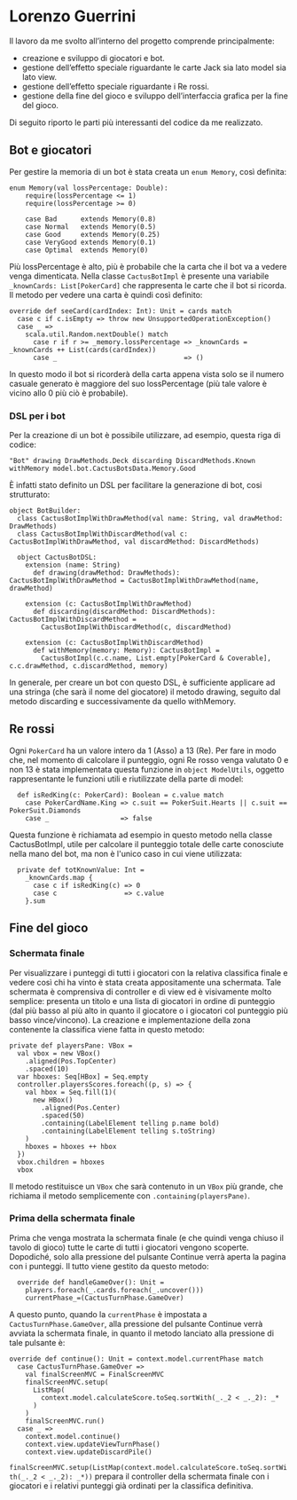 # Lorenzo Guerrini

Il lavoro da me svolto all’interno del progetto comprende principalmente:
- creazione e sviluppo di giocatori e bot.
- gestione dell’effetto speciale riguardante le carte Jack sia lato model sia lato view.
- gestione dell’effetto speciale riguardante i Re rossi.
- gestione della fine del gioco e sviluppo dell’interfaccia grafica per la fine del gioco.

Di seguito riporto le parti più interessanti del codice da me realizzato.

## Bot e giocatori

Per gestire la memoria di un bot è stata creata un `enum Memory`, così definita:
```
enum Memory(val lossPercentage: Double):
    require(lossPercentage <= 1)
    require(lossPercentage >= 0)

    case Bad      extends Memory(0.8)
    case Normal   extends Memory(0.5)
    case Good     extends Memory(0.25)
    case VeryGood extends Memory(0.1)
    case Optimal  extends Memory(0)
```

Più lossPercentage è alto, più è probabile che la carta che il bot va a vedere venga dimenticata. Nella classe `CactusBotImpl` è presente una variabile `_knownCards: List[PokerCard]` che rappresenta le carte che il bot si ricorda. Il metodo per vedere una carta è quindi così definito:
```
override def seeCard(cardIndex: Int): Unit = cards match
  case c if c.isEmpty => throw new UnsupportedOperationException()
  case _ =>
    scala.util.Random.nextDouble() match
      case r if r >= _memory.lossPercentage => _knownCards = _knownCards ++ List(cards(cardIndex))
      case _                                => ()
```

In questo modo il bot si ricorderà della carta appena vista solo se il numero casuale generato è maggiore del suo lossPercentage (più tale valore è vicino allo 0 più ciò è probabile).

### DSL per i bot

Per la creazione di un bot è possibile utilizzare, ad esempio, questa riga di codice:

`"Bot" drawing DrawMethods.Deck discarding DiscardMethods.Known withMemory model.bot.CactusBotsData.Memory.Good`

È infatti stato definito un DSL per facilitare la generazione di bot, cosi strutturato:
```
object BotBuilder:
  class CactusBotImplWithDrawMethod(val name: String, val drawMethod: DrawMethods)
  class CactusBotImplWithDiscardMethod(val c: CactusBotImplWithDrawMethod, val discardMethod: DiscardMethods)

  object CactusBotDSL:
    extension (name: String)
      def drawing(drawMethod: DrawMethods): CactusBotImplWithDrawMethod = CactusBotImplWithDrawMethod(name, drawMethod)

    extension (c: CactusBotImplWithDrawMethod)
      def discarding(discardMethod: DiscardMethods): CactusBotImplWithDiscardMethod =
        CactusBotImplWithDiscardMethod(c, discardMethod)

    extension (c: CactusBotImplWithDiscardMethod)
      def withMemory(memory: Memory): CactusBotImpl =
        CactusBotImpl(c.c.name, List.empty[PokerCard & Coverable], c.c.drawMethod, c.discardMethod, memory)
```

In generale, per creare un bot con questo DSL, è sufficiente applicare ad una stringa (che sarà il nome del giocatore) il metodo drawing, seguito dal metodo discarding e successivamente da quello withMemory.

## Re rossi

Ogni `PokerCard` ha un valore intero da 1 (Asso) a 13 (Re). Per fare in modo che, nel momento di calcolare il punteggio, ogni Re rosso venga valutato 0 e non 13 è stata implementata questa funzione in `object ModelUtils`, oggetto rappresentante le funzioni utili e riutilizzate della parte di model:
```
  def isRedKing(c: PokerCard): Boolean = c.value match
    case PokerCardName.King => c.suit == PokerSuit.Hearts || c.suit == PokerSuit.Diamonds
    case _                  => false
```
Questa funzione è richiamata ad esempio in questo metodo nella classe CactusBotImpl, utile per calcolare il punteggio totale delle carte conosciute nella mano del bot, ma non è l'unico caso in cui viene utilizzata:
```
  private def totKnownValue: Int =
    _knownCards.map {
      case c if isRedKing(c) => 0
      case c                 => c.value
    }.sum
```

## Fine del gioco

### Schermata finale

Per visualizzare i punteggi di tutti i giocatori con la relativa classifica finale e vedere così chi ha vinto è stata creata appositamente una schermata. Tale schermata è comprensiva di controller e di view ed è visivamente molto semplice: presenta un titolo e una lista di giocatori in ordine di punteggio (dal più basso al più alto in quanto il giocatore o i giocatori col punteggio più basso vince/vincono). La creazione e implementazione della zona contenente la classifica viene fatta in questo metodo:
```
private def playersPane: VBox =
  val vbox = new VBox()
    .aligned(Pos.TopCenter)
    .spaced(10)
  var hboxes: Seq[HBox] = Seq.empty
  controller.playersScores.foreach((p, s) => {
    val hbox = Seq.fill(1)(
      new HBox()
        .aligned(Pos.Center)
        .spaced(50)
        .containing(LabelElement telling p.name bold)
        .containing(LabelElement telling s.toString)
    )
    hboxes = hboxes ++ hbox
  })
  vbox.children = hboxes
  vbox
```

Il metodo restituisce un `VBox` che sarà contenuto in un `VBox` più grande, che richiama il metodo semplicemente con `.containing(playersPane)`.

### Prima della schermata finale

Prima che venga mostrata la schermata finale (e che quindi venga chiuso il tavolo di gioco) tutte le carte di tutti i giocatori vengono scoperte. Dopodiché, solo alla pressione del pulsante Continue verrà aperta la pagina con i punteggi. Il tutto viene gestito da questo metodo:
```
  override def handleGameOver(): Unit =
    players.foreach(_.cards.foreach(_.uncover()))
    currentPhase_=(CactusTurnPhase.GameOver)
```
A questo punto, quando la `currentPhase` è impostata a `CactusTurnPhase.GameOver`, alla pressione del pulsante Continue verrà avviata la schermata finale, in quanto il metodo lanciato alla pressione di tale pulsante è:
```
override def continue(): Unit = context.model.currentPhase match
  case CactusTurnPhase.GameOver =>
    val finalScreenMVC = FinalScreenMVC
    finalScreenMVC.setup(
      ListMap(
        context.model.calculateScore.toSeq.sortWith(_._2 < _._2): _*
      )
    )
    finalScreenMVC.run()
  case _ =>
    context.model.continue()
    context.view.updateViewTurnPhase()
    context.view.updateDiscardPile()
```

`finalScreenMVC.setup(ListMap(context.model.calculateScore.toSeq.sortWith(_._2 < _._2): _*))` prepara il controller della schermata finale con i giocatori e i relativi punteggi già ordinati per la classifica definitiva.
